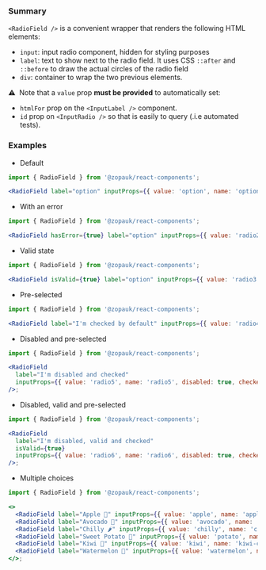 ### Summary

`<RadioField />` is a convenient wrapper that renders the following HTML elements:

- `input`: input radio component, hidden for styling purposes
- `label`: text to show next to the radio field. It uses CSS `::after` and `::before` to draw the actual circles of the radio field
- `div`: container to wrap the two previous elements.

⚠️ &nbsp;Note that a `value` prop **must be provided** to automatically set:

- `htmlFor` prop on the `<InputLabel />` component.
- `id` prop on `<InputRadio />` so that is easily to query (.i.e automated tests).

### Examples

- Default

```jsx
import { RadioField } from '@zopauk/react-components';

<RadioField label="option" inputProps={{ value: 'option', name: 'option' }} />;
```

- With an error

```jsx
import { RadioField } from '@zopauk/react-components';

<RadioField hasError={true} label="option" inputProps={{ value: 'radio2', name: 'radio2' }} />;
```

- Valid state

```jsx
import { RadioField } from '@zopauk/react-components';

<RadioField isValid={true} label="option" inputProps={{ value: 'radio3', name: 'radio3' }} />;
```

- Pre-selected

```jsx
import { RadioField } from '@zopauk/react-components';

<RadioField label="I'm checked by default" inputProps={{ value: 'radio4', name: 'radio4', checked: true }} />;
```

- Disabled and pre-selected

```jsx
import { RadioField } from '@zopauk/react-components';

<RadioField
  label="I'm disabled and checked"
  inputProps={{ value: 'radio5', name: 'radio5', disabled: true, checked: true }}
/>;
```

- Disabled, valid and pre-selected

```jsx
import { RadioField } from '@zopauk/react-components';

<RadioField
  label="I'm disabled, valid and checked"
  isValid={true}
  inputProps={{ value: 'radio6', name: 'radio6', disabled: true, checked: true }}
/>;
```

- Multiple choices

```jsx
import { RadioField } from '@zopauk/react-components';

<>
  <RadioField label="Apple 🍏" inputProps={{ value: 'apple', name: 'apple-choice' }} />
  <RadioField label="Avocado 🥑" inputProps={{ value: 'avocado', name: 'avocado-choice' }} />
  <RadioField label="Chilly 🌶" inputProps={{ value: 'chilly', name: 'chilly-choice' }} />
  <RadioField label="Sweet Potato 🍠" inputProps={{ value: 'potato', name: 'potato-choice' }} />
  <RadioField label="Kiwi 🥝" inputProps={{ value: 'kiwi', name: 'kiwi-choice' }} />
  <RadioField label="Watermelon 🍉" inputProps={{ value: 'watermelon', name: 'watermelon-choice' }} />
</>;
```

